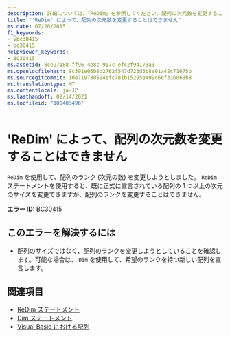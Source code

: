 ```yaml
---
description: 詳細については、「ReDim」を参照してください。配列の次元数を変更することはできません
title: "'ReDim' によって、配列の次元数を変更することはできません"
ms.date: 07/20/2015
f1_keywords:
- vbc30415
- bc30415
helpviewer_keywords:
- BC30415
ms.assetid: 8ce97188-ff96-4e8c-917c-efc2f94173a3
ms.openlocfilehash: 9c391e06b8d2762f547d723d5b8e91a42c71675b
ms.sourcegitcommit: 10e719780594efc781b15295e499c66f316068b8
ms.translationtype: MT
ms.contentlocale: ja-JP
ms.lasthandoff: 02/14/2021
ms.locfileid: "100483496"
---
```

# <a name="redim-cannot-change-the-number-of-dimensions-of-an-array"></a>'ReDim' によって、配列の次元数を変更することはできません

`ReDim` を使用して、配列のランク (次元の数) を変更しようとしました。 `ReDim` ステートメントを使用すると、既に正式に宣言されている配列の 1 つ以上の次元のサイズを変更できますが、配列のランクを変更することはできません。  
  
 **エラー ID:** BC30415  
  
## <a name="to-correct-this-error"></a>このエラーを解決するには  
  
- 配列のサイズではなく、配列のランクを変更しようとしていることを確認します。可能な場合は、 `Dim` を使用して、希望のランクを持つ新しい配列を宣言します。  
  
## <a name="see-also"></a>関連項目

- [ReDim ステートメント](../language-reference/statements/redim-statement.md)
- [Dim ステートメント](../language-reference/statements/dim-statement.md)
- [Visual Basic における配列](../programming-guide/language-features/arrays/index.md)
